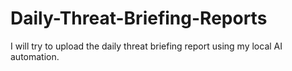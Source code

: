 # Daily-Threat-Briefing-Reports
I will try to upload the daily threat briefing report using my local AI automation.
